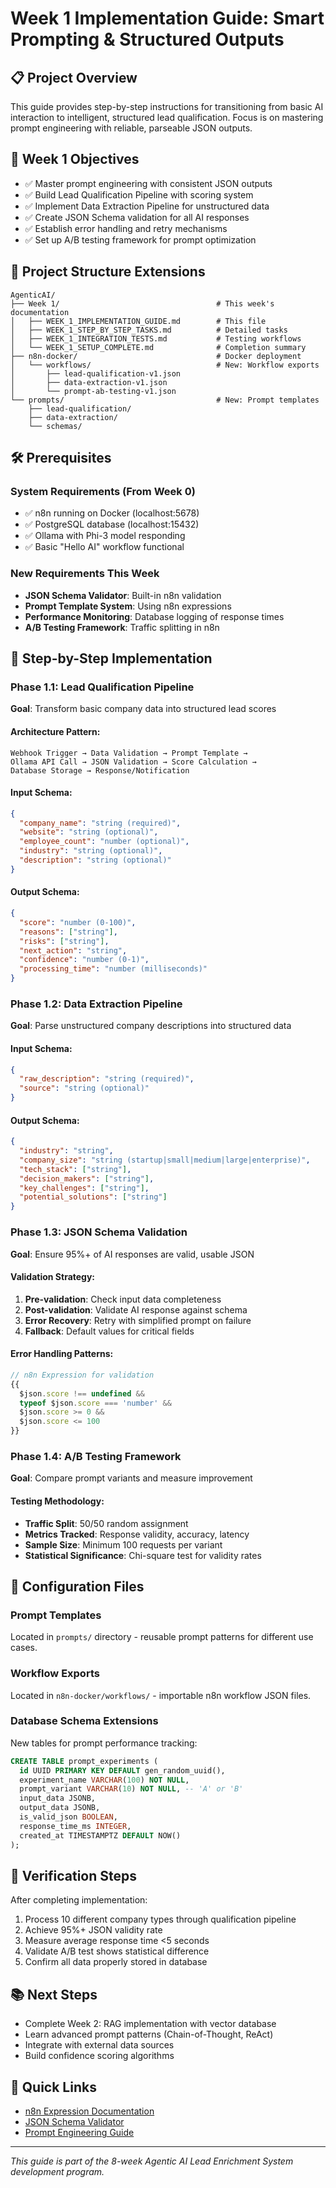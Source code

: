 # Week 1 Implementation Guide: Smart Prompting & Structured Outputs

## 📋 Project Overview
This guide provides step-by-step instructions for transitioning from basic AI interaction to intelligent, structured lead qualification. Focus is on mastering prompt engineering with reliable, parseable JSON outputs.

## 🎯 Week 1 Objectives
- ✅ Master prompt engineering with consistent JSON outputs
- ✅ Build Lead Qualification Pipeline with scoring system
- ✅ Implement Data Extraction Pipeline for unstructured data
- ✅ Create JSON Schema validation for all AI responses
- ✅ Establish error handling and retry mechanisms
- ✅ Set up A/B testing framework for prompt optimization

## 📁 Project Structure Extensions
```
AgenticAI/
├── Week 1/                                   # This week's documentation
│   ├── WEEK_1_IMPLEMENTATION_GUIDE.md        # This file
│   ├── WEEK_1_STEP_BY_STEP_TASKS.md          # Detailed tasks
│   ├── WEEK_1_INTEGRATION_TESTS.md           # Testing workflows
│   └── WEEK_1_SETUP_COMPLETE.md              # Completion summary
├── n8n-docker/                               # Docker deployment
│   └── workflows/                            # New: Workflow exports
│       ├── lead-qualification-v1.json
│       ├── data-extraction-v1.json
│       └── prompt-ab-testing-v1.json
└── prompts/                                  # New: Prompt templates
    ├── lead-qualification/
    ├── data-extraction/
    └── schemas/
```

## 🛠️ Prerequisites

### System Requirements (From Week 0)
- ✅ n8n running on Docker (localhost:5678)
- ✅ PostgreSQL database (localhost:15432)
- ✅ Ollama with Phi-3 model responding
- ✅ Basic "Hello AI" workflow functional

### New Requirements This Week
- **JSON Schema Validator**: Built-in n8n validation
- **Prompt Template System**: Using n8n expressions
- **Performance Monitoring**: Database logging of response times
- **A/B Testing Framework**: Traffic splitting in n8n

## 📝 Step-by-Step Implementation

### Phase 1.1: Lead Qualification Pipeline
**Goal**: Transform basic company data into structured lead scores

#### Architecture Pattern:
```
Webhook Trigger → Data Validation → Prompt Template → 
Ollama API Call → JSON Validation → Score Calculation → 
Database Storage → Response/Notification
```

#### Input Schema:
```json
{
  "company_name": "string (required)",
  "website": "string (optional)",
  "employee_count": "number (optional)",
  "industry": "string (optional)",
  "description": "string (optional)"
}
```

#### Output Schema:
```json
{
  "score": "number (0-100)",
  "reasons": ["string"],
  "risks": ["string"], 
  "next_action": "string",
  "confidence": "number (0-1)",
  "processing_time": "number (milliseconds)"
}
```

### Phase 1.2: Data Extraction Pipeline  
**Goal**: Parse unstructured company descriptions into structured data

#### Input Schema:
```json
{
  "raw_description": "string (required)",
  "source": "string (optional)"
}
```

#### Output Schema:
```json
{
  "industry": "string",
  "company_size": "string (startup|small|medium|large|enterprise)",
  "tech_stack": ["string"],
  "decision_makers": ["string"],
  "key_challenges": ["string"],
  "potential_solutions": ["string"]
}
```

### Phase 1.3: JSON Schema Validation
**Goal**: Ensure 95%+ of AI responses are valid, usable JSON

#### Validation Strategy:
1. **Pre-validation**: Check input data completeness
2. **Post-validation**: Validate AI response against schema
3. **Error Recovery**: Retry with simplified prompt on failure
4. **Fallback**: Default values for critical fields

#### Error Handling Patterns:
```javascript
// n8n Expression for validation
{{ 
  $json.score !== undefined && 
  typeof $json.score === 'number' && 
  $json.score >= 0 && 
  $json.score <= 100 
}}
```

### Phase 1.4: A/B Testing Framework
**Goal**: Compare prompt variants and measure improvement

#### Testing Methodology:
- **Traffic Split**: 50/50 random assignment
- **Metrics Tracked**: Response validity, accuracy, latency
- **Sample Size**: Minimum 100 requests per variant
- **Statistical Significance**: Chi-square test for validity rates

## 🔧 Configuration Files

### Prompt Templates
Located in `prompts/` directory - reusable prompt patterns for different use cases.

### Workflow Exports
Located in `n8n-docker/workflows/` - importable n8n workflow JSON files.

### Database Schema Extensions
New tables for prompt performance tracking:
```sql
CREATE TABLE prompt_experiments (
  id UUID PRIMARY KEY DEFAULT gen_random_uuid(),
  experiment_name VARCHAR(100) NOT NULL,
  prompt_variant VARCHAR(10) NOT NULL, -- 'A' or 'B'
  input_data JSONB,
  output_data JSONB,
  is_valid_json BOOLEAN,
  response_time_ms INTEGER,
  created_at TIMESTAMPTZ DEFAULT NOW()
);
```

## 🧪 Verification Steps
After completing implementation:
1. Process 10 different company types through qualification pipeline
2. Achieve 95%+ JSON validity rate
3. Measure average response time <5 seconds
4. Validate A/B test shows statistical difference
5. Confirm all data properly stored in database

## 📚 Next Steps
- Complete Week 2: RAG implementation with vector database
- Learn advanced prompt patterns (Chain-of-Thought, ReAct)
- Integrate with external data sources
- Build confidence scoring algorithms

## 🔗 Quick Links
- [n8n Expression Documentation](https://docs.n8n.io/data/expressions/)
- [JSON Schema Validator](https://jsonschemavalidator.net/)
- [Prompt Engineering Guide](https://www.promptingguide.ai/)

---
*This guide is part of the 8-week Agentic AI Lead Enrichment System development program.*
